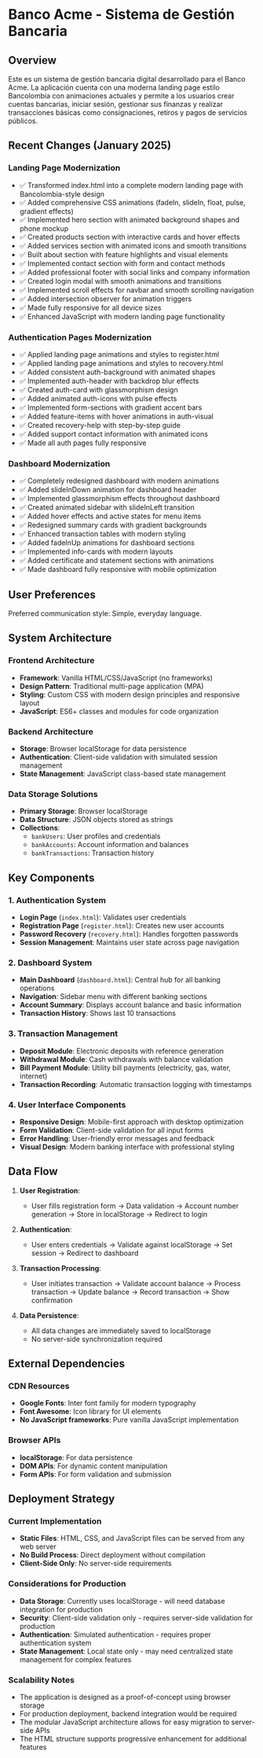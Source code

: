 # Banco Acme - Sistema de Gestión Bancaria

## Overview

Este es un sistema de gestión bancaria digital desarrollado para el Banco Acme. La aplicación cuenta con una moderna landing page estilo Bancolombia con animaciones actuales y permite a los usuarios crear cuentas bancarias, iniciar sesión, gestionar sus finanzas y realizar transacciones básicas como consignaciones, retiros y pagos de servicios públicos.

## Recent Changes (January 2025)

### Landing Page Modernization
- ✅ Transformed index.html into a complete modern landing page with Bancolombia-style design
- ✅ Added comprehensive CSS animations (fadeIn, slideIn, float, pulse, gradient effects)
- ✅ Implemented hero section with animated background shapes and phone mockup
- ✅ Created products section with interactive cards and hover effects
- ✅ Added services section with animated icons and smooth transitions
- ✅ Built about section with feature highlights and visual elements
- ✅ Implemented contact section with form and contact methods
- ✅ Added professional footer with social links and company information
- ✅ Created login modal with smooth animations and transitions
- ✅ Implemented scroll effects for navbar and smooth scrolling navigation
- ✅ Added intersection observer for animation triggers
- ✅ Made fully responsive for all device sizes
- ✅ Enhanced JavaScript with modern landing page functionality

### Authentication Pages Modernization
- ✅ Applied landing page animations and styles to register.html
- ✅ Applied landing page animations and styles to recovery.html
- ✅ Added consistent auth-background with animated shapes
- ✅ Implemented auth-header with backdrop blur effects
- ✅ Created auth-card with glassmorphism design
- ✅ Added animated auth-icons with pulse effects
- ✅ Implemented form-sections with gradient accent bars
- ✅ Added feature-items with hover animations in auth-visual
- ✅ Created recovery-help with step-by-step guide
- ✅ Added support contact information with animated icons
- ✅ Made all auth pages fully responsive

### Dashboard Modernization
- ✅ Completely redesigned dashboard with modern animations
- ✅ Added slideInDown animation for dashboard header
- ✅ Implemented glassmorphism effects throughout dashboard
- ✅ Created animated sidebar with slideInLeft transition
- ✅ Added hover effects and active states for menu items
- ✅ Redesigned summary cards with gradient backgrounds
- ✅ Enhanced transaction tables with modern styling
- ✅ Added fadeInUp animations for dashboard sections
- ✅ Implemented info-cards with modern layouts
- ✅ Added certificate and statement sections with animations
- ✅ Made dashboard fully responsive with mobile optimization

## User Preferences

Preferred communication style: Simple, everyday language.

## System Architecture

### Frontend Architecture
- **Framework**: Vanilla HTML/CSS/JavaScript (no frameworks)
- **Design Pattern**: Traditional multi-page application (MPA)
- **Styling**: Custom CSS with modern design principles and responsive layout
- **JavaScript**: ES6+ classes and modules for code organization

### Backend Architecture
- **Storage**: Browser localStorage for data persistence
- **Authentication**: Client-side validation with simulated session management
- **State Management**: JavaScript class-based state management

### Data Storage Solutions
- **Primary Storage**: Browser localStorage
- **Data Structure**: JSON objects stored as strings
- **Collections**: 
  - `bankUsers`: User profiles and credentials
  - `bankAccounts`: Account information and balances
  - `bankTransactions`: Transaction history

## Key Components

### 1. Authentication System
- **Login Page** (`index.html`): Validates user credentials
- **Registration Page** (`register.html`): Creates new user accounts
- **Password Recovery** (`recovery.html`): Handles forgotten passwords
- **Session Management**: Maintains user state across page navigation

### 2. Dashboard System
- **Main Dashboard** (`dashboard.html`): Central hub for all banking operations
- **Navigation**: Sidebar menu with different banking sections
- **Account Summary**: Displays account balance and basic information
- **Transaction History**: Shows last 10 transactions

### 3. Transaction Management
- **Deposit Module**: Electronic deposits with reference generation
- **Withdrawal Module**: Cash withdrawals with balance validation
- **Bill Payment Module**: Utility bill payments (electricity, gas, water, internet)
- **Transaction Recording**: Automatic transaction logging with timestamps

### 4. User Interface Components
- **Responsive Design**: Mobile-first approach with desktop optimization
- **Form Validation**: Client-side validation for all input forms
- **Error Handling**: User-friendly error messages and feedback
- **Visual Design**: Modern banking interface with professional styling

## Data Flow

1. **User Registration**:
   - User fills registration form → Data validation → Account number generation → Store in localStorage → Redirect to login

2. **Authentication**:
   - User enters credentials → Validate against localStorage → Set session → Redirect to dashboard

3. **Transaction Processing**:
   - User initiates transaction → Validate account balance → Process transaction → Update balance → Record transaction → Show confirmation

4. **Data Persistence**:
   - All data changes are immediately saved to localStorage
   - No server-side synchronization required

## External Dependencies

### CDN Resources
- **Google Fonts**: Inter font family for modern typography
- **Font Awesome**: Icon library for UI elements
- **No JavaScript frameworks**: Pure vanilla JavaScript implementation

### Browser APIs
- **localStorage**: For data persistence
- **DOM APIs**: For dynamic content manipulation
- **Form APIs**: For form validation and submission

## Deployment Strategy

### Current Implementation
- **Static Files**: HTML, CSS, and JavaScript files can be served from any web server
- **No Build Process**: Direct deployment without compilation
- **Client-Side Only**: No server-side requirements

### Considerations for Production
- **Data Storage**: Currently uses localStorage - will need database integration for production
- **Security**: Client-side validation only - requires server-side validation for production
- **Authentication**: Simulated authentication - requires proper authentication system
- **State Management**: Local state only - may need centralized state management for complex features

### Scalability Notes
- The application is designed as a proof-of-concept using browser storage
- For production deployment, backend integration would be required
- The modular JavaScript architecture allows for easy migration to server-side APIs
- The HTML structure supports progressive enhancement for additional features